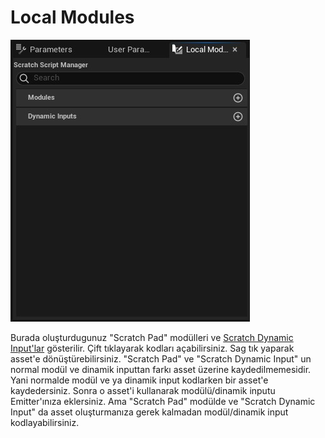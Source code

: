 # Local Modules
<img src="../../../Dosyalar/Niagara_Editor_Local_Modules.jpg">


Burada oluşturdugunuz "Scratch Pad" modülleri ve [Scratch Dynamic Input'lar](../Selection#dinamik-inputlar) gösterilir. Çift tıklayarak kodları açabilirsiniz. Sag tık yaparak asset'e dönüştürebilirsiniz. "Scratch Pad" ve "Scratch Dynamic Input" un normal modül ve dinamik inputtan farkı asset üzerine kaydedilmemesidir. Yani normalde modül ve ya dinamik input kodlarken bir asset'e kaydedersiniz. Sonra o asset'i kullanarak modülü/dinamik inputu Emitter'ınıza eklersiniz. Ama "Scratch Pad" modülde ve "Scratch Dynamic Input" da asset oluşturmanıza gerek kalmadan modül/dinamik input kodlayabilirsiniz.
